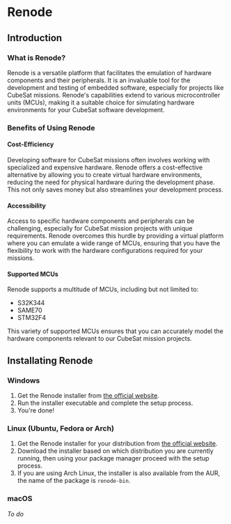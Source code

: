 # Renode

## Introduction
### What is Renode?
Renode is a versatile platform that facilitates the emulation of hardware components and their peripherals. It is an invaluable tool for the development and testing of embedded software, especially for projects like CubeSat missions. Renode's capabilities extend to various microcontroller units (MCUs), making it a suitable choice for simulating hardware environments for your CubeSat software development.

### Benefits of Using Renode
#### Cost-Efficiency
Developing software for CubeSat missions often involves working with specialized and expensive hardware. Renode offers a cost-effective alternative by allowing you to create virtual hardware environments, reducing the need for physical hardware during the development phase. This not only saves money but also streamlines your development process.

#### Accessibility
Access to specific hardware components and peripherals can be challenging, especially for CubeSat mission projects with unique requirements. Renode overcomes this hurdle by providing a virtual platform where you can emulate a wide range of MCUs, ensuring that you have the flexibility to work with the hardware configurations required for your missions.

#### Supported MCUs
Renode supports a multitude of MCUs, including but not limited to:

- S32K344
- SAME70
- STM32F4

This variety of supported MCUs ensures that you can accurately model the hardware components relevant to our CubeSat mission projects.

## Installating Renode

### Windows

1. Get the Renode installer from [the official website](https://renode.io/#downloads).
2. Run the installer executable and complete the setup process.
3. You're done!

### Linux (Ubuntu, Fedora or Arch)

1. Get the Renode installer for your distribution from [the official website](https://renode.io/#downloads).
2. Download the installer based on which distribution you are currently running, then using your package manager proceed with the setup process.    
3. If you are using Arch Linux, the installer is also available from the AUR, the name of the package is `renode-bin`.

### macOS
*To do*

